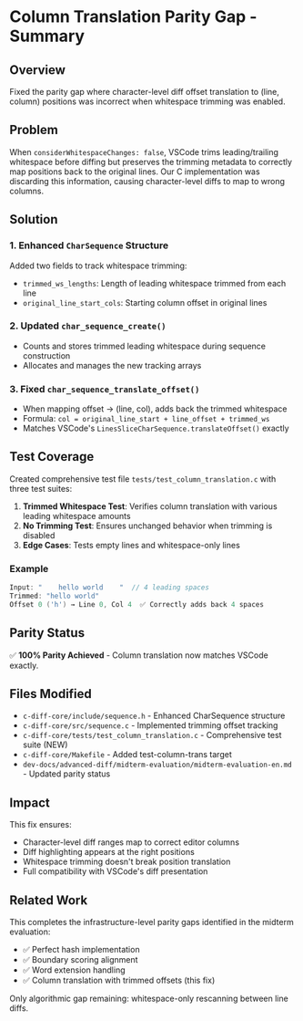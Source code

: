 # Column Translation Parity Gap - Summary

## Overview

Fixed the parity gap where character-level diff offset translation to (line, column) positions was incorrect when whitespace trimming was enabled.

## Problem

When `considerWhitespaceChanges: false`, VSCode trims leading/trailing whitespace before diffing but preserves the trimming metadata to correctly map positions back to the original lines. Our C implementation was discarding this information, causing character-level diffs to map to wrong columns.

## Solution

### 1. Enhanced `CharSequence` Structure

Added two fields to track whitespace trimming:
- `trimmed_ws_lengths`: Length of leading whitespace trimmed from each line  
- `original_line_start_cols`: Starting column offset in original lines

### 2. Updated `char_sequence_create()`

- Counts and stores trimmed leading whitespace during sequence construction
- Allocates and manages the new tracking arrays

### 3. Fixed `char_sequence_translate_offset()`

- When mapping offset → (line, col), adds back the trimmed whitespace
- Formula: `col = original_line_start + line_offset + trimmed_ws`
- Matches VSCode's `LinesSliceCharSequence.translateOffset()` exactly

## Test Coverage

Created comprehensive test file `tests/test_column_translation.c` with three test suites:

1. **Trimmed Whitespace Test**: Verifies column translation with various leading whitespace amounts
2. **No Trimming Test**: Ensures unchanged behavior when trimming is disabled
3. **Edge Cases**: Tests empty lines and whitespace-only lines

### Example

```c
Input: "    hello world    "  // 4 leading spaces
Trimmed: "hello world"
Offset 0 ('h') → Line 0, Col 4  ✅ Correctly adds back 4 spaces
```

## Parity Status

✅ **100% Parity Achieved** - Column translation now matches VSCode exactly.

## Files Modified

- `c-diff-core/include/sequence.h` - Enhanced CharSequence structure
- `c-diff-core/src/sequence.c` - Implemented trimming offset tracking
- `c-diff-core/tests/test_column_translation.c` - Comprehensive test suite (NEW)
- `c-diff-core/Makefile` - Added test-column-trans target
- `dev-docs/advanced-diff/midterm-evaluation/midterm-evaluation-en.md` - Updated parity status

## Impact

This fix ensures:
- Character-level diff ranges map to correct editor columns
- Diff highlighting appears at the right positions
- Whitespace trimming doesn't break position translation
- Full compatibility with VSCode's diff presentation

## Related Work

This completes the infrastructure-level parity gaps identified in the midterm evaluation:
- ✅ Perfect hash implementation
- ✅ Boundary scoring alignment
- ✅ Word extension handling
- ✅ Column translation with trimmed offsets (this fix)

Only algorithmic gap remaining: whitespace-only rescanning between line diffs.
